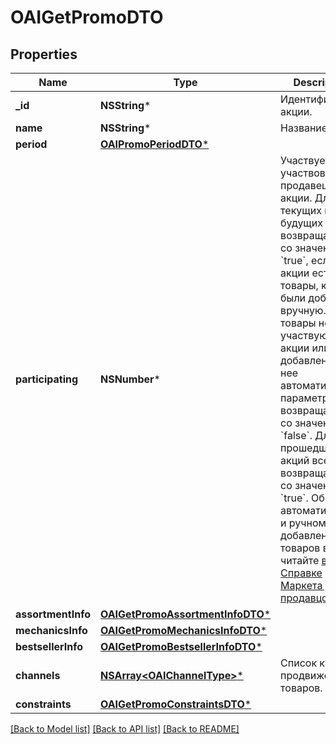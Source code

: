 # OAIGetPromoDTO

## Properties
Name | Type | Description | Notes
------------ | ------------- | ------------- | -------------
**_id** | **NSString*** | Идентификатор акции. | 
**name** | **NSString*** | Название акции. | 
**period** | [**OAIPromoPeriodDTO***](OAIPromoPeriodDTO.md) |  | 
**participating** | **NSNumber*** | Участвует или участвовал ли продавец в этой акции.  Для текущих и будущих акций возвращается со значением &#x60;true&#x60;, если в акции есть товары, которые были добавлены вручную. Если товары не участвуют в акции или добавлены в нее автоматически, параметр возвращается со значением &#x60;false&#x60;.  Для прошедших акций всегда возвращается со значением &#x60;true&#x60;.  Об автоматическом и ручном добавлении товаров в акцию читайте [в Справке Маркета для продавцов](https://yandex.ru/support2/marketplace/ru/marketing/promos/market/index).  | 
**assortmentInfo** | [**OAIGetPromoAssortmentInfoDTO***](OAIGetPromoAssortmentInfoDTO.md) |  | 
**mechanicsInfo** | [**OAIGetPromoMechanicsInfoDTO***](OAIGetPromoMechanicsInfoDTO.md) |  | 
**bestsellerInfo** | [**OAIGetPromoBestsellerInfoDTO***](OAIGetPromoBestsellerInfoDTO.md) |  | 
**channels** | [**NSArray&lt;OAIChannelType&gt;***](OAIChannelType.md) | Список каналов продвижения товаров. | [optional] 
**constraints** | [**OAIGetPromoConstraintsDTO***](OAIGetPromoConstraintsDTO.md) |  | [optional] 

[[Back to Model list]](../README.md#documentation-for-models) [[Back to API list]](../README.md#documentation-for-api-endpoints) [[Back to README]](../README.md)


